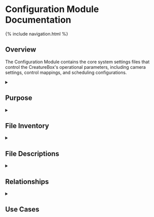 # Configuration Module Documentation

{% include navigation.html %}

## Overview

The Configuration Module contains the core system settings files that control the CreatureBox's operational parameters, including camera settings, control mappings, and scheduling configurations.

<details id="purpose">
<summary><h2>Purpose</h2></summary>
<div markdown="1">

The `src/config` directory serves as the central repository for all configuration files that control the behavior of the CreatureBox system. This module provides:

- Structured settings for camera operation
- Input control mappings and definitions
- Scheduling parameters for automated operation
- System-wide operational constants and thresholds
- Default configuration values for initial setup

These configuration files are used by various system components to ensure consistent behavior across the application and to allow customization without code changes.

</div>
</details>

<details id="file-inventory">
<summary><h2>File Inventory</h2></summary>
<div markdown="1">

| Filename | Type | Size | Purpose |
|----------|------|------|---------|
| camera_settings.csv | CSV | 1.2 KB | Camera configuration parameters |
| controls.txt | Text | 0.8 KB | Input control mappings |
| schedule_settings.csv | CSV | 0.9 KB | Automated operation scheduling |

</div>
</details>

<details id="file-descriptions">
<summary><h2>File Descriptions</h2></summary>
<div markdown="1">

### camera_settings.csv
- **Primary Purpose**: Defines camera operational parameters
- **Key Settings**:
  * `resolution`: Image capture resolution (width x height)
  * `exposure_mode`: Camera exposure setting (auto, night, action, etc.)
  * `white_balance`: White balance mode (auto, sunlight, cloudy, etc.)
  * `iso`: ISO sensitivity setting (100-800)
  * `shutter_speed`: Manual shutter speed in microseconds
  * `image_effect`: Special effects (none, negative, sketch, etc.)
  * `led_enabled`: Enable/disable camera LED indicator
- **Format**: CSV with header row and parameter values
- **Technical Notes**: Changes require camera service restart to take effect

### controls.txt
- **Primary Purpose**: Maps hardware controls to system functions
- **Key Settings**:
  * GPIO pin mappings for physical buttons
  * Function assignments for each control
  * Long-press and short-press behavior definitions
  * LED indicator mappings
- **Format**: Plain text with key=value pairs
- **Technical Notes**: Read on system startup, changes require restart

### schedule_settings.csv
- **Primary Purpose**: Defines automated operation schedule
- **Key Settings**:
  * `start_time`: Daily start time for system activation
  * `end_time`: Daily end time for system shutdown
  * `capture_interval`: Time between photo captures (minutes)
  * `attraction_duration`: How long to run attraction features
  * `power_management`: Power profile to use (standard, eco, extreme)
  * `weekend_schedule`: Alternative settings for weekends
  * `holiday_mode`: Settings for extended unattended operation
- **Format**: CSV with header row and schedule parameters
- **Technical Notes**: Processed by scheduler daemon, changes apply on next cycle

</div>
</details>

<details id="relationships">
<summary><h2>Relationships</h2></summary>
<div markdown="1">

- **Related To**:
  * [Software Module](./src-software.md): Uses configuration for operational parameters
  * [Power Module](./src-power.md): Gets power settings from configuration
  * [Web Interface](./src-web.md): Provides UI for editing configurations
- **Depends On**:
  * System default templates
  * User preferences
- **Used By**:
  * Camera control scripts
  * Scheduler service
  * System initialization process
  * Web interface configuration panels

</div>
</details>

<details id="use-cases">
<summary><h2>Use Cases</h2></summary>
<div markdown="1">

1. **Camera Configuration**:
   - **Description**: Setting up optimal camera parameters for wildlife photography.
   - **Example**: 
     ```python
     # Read camera settings from configuration
     import csv
     
     with open('/path/to/camera_settings.csv', 'r') as f:
         reader = csv.DictReader(f)
         settings = next(reader)  # Get first row
     
     # Apply settings to camera
     camera.resolution = (int(settings['resolution_x']), int(settings['resolution_y']))
     camera.exposure_mode = settings['exposure_mode']
     camera.iso = int(settings['iso'])
     ```

2. **Scheduled Operation**:
   - **Description**: Configuring automated capture schedules.
   - **Example**: 
     ```python
     # Parse schedule settings
     import csv
     from datetime import datetime, time
     
     with open('/path/to/schedule_settings.csv', 'r') as f:
         reader = csv.DictReader(f)
         schedule = next(reader)
     
     # Determine if system should be active
     now = datetime.now().time()
     start = datetime.strptime(schedule['start_time'], '%H:%M').time()
     end = datetime.strptime(schedule['end_time'], '%H:%M').time()
     
     if start <= now <= end:
         # System should be active
         activate_system()
     else:
         # System should be in low power mode
         enter_low_power_mode()
     ```

3. **Control Mapping**:
   - **Description**: Mapping hardware buttons to software functions.
   - **Example**: 
     ```python
     # Load control mappings
     controls = {}
     with open('/path/to/controls.txt', 'r') as f:
         for line in f:
             if line.strip() and not line.startswith('#'):
                 key, value = line.strip().split('=')
                 controls[key.strip()] = value.strip()
     
     # Set up GPIO for button
     import RPi.GPIO as GPIO
     GPIO.setmode(GPIO.BCM)
     
     capture_button_pin = int(controls['capture_button_gpio'])
     GPIO.setup(capture_button_pin, GPIO.IN, pull_up_down=GPIO.PUD_UP)
     GPIO.add_event_detect(capture_button_pin, GPIO.FALLING, 
                          callback=take_photo, bouncetime=300)
     ```

4. **Configuration Update**:
   - **Description**: Updating configuration through the web interface.
   - **Example**: 
     ```python
     # Web route to update camera settings
     @app.route('/api/settings/camera', methods=['POST'])
     def update_camera_settings():
         new_settings = request.get_json()
         
         # Validate settings
         if 'resolution_x' not in new_settings or 'resolution_y' not in new_settings:
             return jsonify({'error': 'Missing resolution parameters'}), 400
             
         # Write to CSV
         with open('/path/to/camera_settings.csv', 'w', newline='') as f:
             writer = csv.DictWriter(f, fieldnames=new_settings.keys())
             writer.writeheader()
             writer.writerow(new_settings)
             
         # Restart camera service to apply changes
         subprocess.run(['systemctl', 'restart', 'creaturebox-camera.service'])
         
         return jsonify({'success': True})
     ```

</div>
</details>
